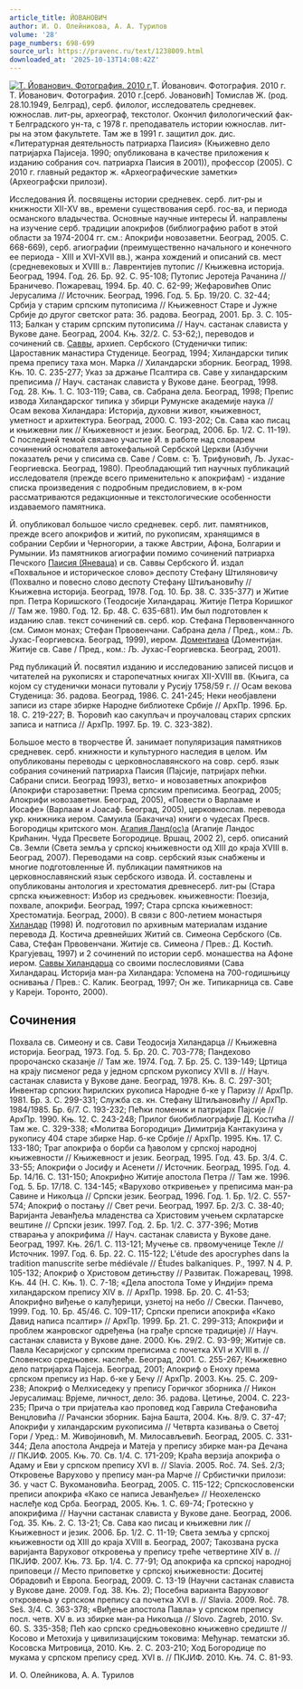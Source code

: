 ```yaml
---
article_title: ЙОВАНОВИЧ
author: И. О. Олейникова, А. А. Турилов
volume: '28'
page_numbers: 698-699
source_url: https://pravenc.ru/text/1238009.html
downloaded_at: '2025-10-13T14:08:42Z'
---
```


[![Т. Йованович. Фотография. 2010 г.](https://pravenc.ru/data/2012/05/16/1233444361/i200.jpg "Кликните для увеличения картинки")](https://pravenc.ru/data/2012/05/16/1233444361/i400.jpg)Т. Йованович. Фотография. 2010 г.  
Т. Йованович. Фотография. 2010 г.[серб. Jовановић] Томислав Ж. (род. 28.10.1949, Белград), серб. филолог, исследователь средневек. южнослав. лит-ры, археограф, текстолог. Окончил филологический фак-т Белградского ун-та, с 1978 г. преподаватель истории южнослав. лит-ры на этом факультете. Там же в 1991 г. защитил док. дис. «Литературная деятельность патриарха Паисия» (Књижевно дело патриjарха Паjисеjа. 1990; опубликована в качестве приложения к изданию собрания соч. патриарха Паисия в 2001)), профессор (2005). С 2010 г. главный редактор ж. «Археографические заметки» (Археографски прилози).

Исследования Й. посвящены истории средневек. серб. лит-ры и книжности XII-XV вв., времени существования серб. гос-ва, и периода османского владычества. Основные научные интересы Й. направлены на изучение серб. традиции апокрифов (библиографию работ в этой области за 1974-2004 гг. см.: Апокрифи новозаветни. Београд, 2005. С. 668-669), серб. агиографии (преимущественно начального и конечного ее периода - XIII и XVI-XVII вв.), жанра хождений и описаний св. мест (средневековых и XVIII в.: Лаврентиjев путопис // Књижевна историjа. Београд, 1994. Год. 26. Бр. 92. С. 95-108; Путопис Jеротеjа Рачанина // Браничево. Пожаревац, 1994. Бр. 40. С. 62-99; Жефаровићев Опис Jерусалима // Источник. Београд, 1996. Год. 5. Бр. 19/20. С. 32-44; Србиjа у старим српским путописима // Књижевност Старе и Jужне Србиjе до другог светског рата: Зб. радова. Београд, 2001. Бр. 3. С. 105-113; Балкан у старим српским путописима // Науч. састанак слависта у Вукове дане. Београд, 2004. Књ. 32/2. С. 53-62;), переводов и сочинений св. [Саввы](https://pravenc.ru/text/Савва.html), архиеп. Сербского (Студенички типик: Цароставник манастира Студенице. Београд, 1994; Хиландарски типик према препису таха мон. Марка // Хиландарски зборник. Београд, 1998. Књ. 10. С. 235-277; Указ за држање Псалтира св. Саве у хиландарским преписима // Науч. састанак слависта у Вукове дане. Београд, 1998. Год. 28. Књ. 1. С. 103-119; Сава, св. Сабрана дела. Београд, 1998; Препис извода Хиландарског типика у збирци Румунске академиjе наука // Осам векова Хиландара: Историjа, духовни живот, књижевност, уметност и архитектура. Београд, 2000. С. 193-202; Св. Сава као писац и књижевни лик // Књижевност и jезик. Београд, 2006. Бр. 1/2. С. 11-19). С последней темой связано участие Й. в работе над словарем сочинений основателя автокефальной Сербской Церкви (Азбучни показатељ речи у списима св. Саве / Совм. с: Ђ. Трифуновић, Љ. Jухас-Георгиевска. Београд, 1980). Преобладающий тип научных публикаций исследователя (прежде всего применительно к апокрифам) - издание списка произведения с подробным предисловием, в к-ром рассматриваются редакционные и текстологические особенности издаваемого памятника.

Й. опубликовал большое число средневек. серб. лит. памятников, прежде всего апокрифов и житий, по рукописям, хранящимся в собрании Сербии и Черногории, а также Австрии, Афона, Болгарии и Румынии. Из памятников агиографии помимо сочинений патриарха Печского [Паисия (Яневаца)](<https://pravenc.ru/text/Паисия (Яневаца).html>) и св. Саввы Сербского Й. издал «Похвальное и историческое слово» деспоту Стефану Штиляновичу (Похвално и повесно слово деспоту Стефану Штиљановићу // Књижевна историjа. Београд, 1978. Год. 10. Бр. 38. С. 335-377) и Житие прп. Петра Коришского (Теодосиjе Хиландарац. Житиjе Петра Коришког // Там же. 1980. Год. 12. Бр. 48. С. 635-681). Им был подготовлен к изданию слав. текст сочинений св. серб. кор. Стефана Первовенчанного (см. Симон монах; Стефан Првовенчани. Сабрана дела / Пред., ком.: Љ. Jухас-Георгиевска. Београд, 1999), иером. [Доментиана](https://pravenc.ru/text/Доментиана.html) (Доментиjан. Житиje св. Саве / Пред., ком.: Љ. Jухас-Георгиевска. Београд, 2001).

Ряд публикаций Й. посвятил изданию и исследованию записей писцов и читателей на рукописях и старопечатных книгах XII-XVIII вв. (Књига, са коjом су студенички монаси путовали у Русиjу 1758/59 г. // Осам векова Студеница: Зб. радова. Београд, 1986. С. 241-245; Неки необjавлени записи из старе збирке Народне библиотеке Србиjе // АрхПр. 1996. Бр. 18. С. 219-227; В. Ћоровић као сакупљач и проучаловац старих српских записа и натписа // АрхПр. 1997. Бр. 19. С. 323-382).

Большое место в творчестве Й. занимает популяризация памятников средневек. серб. книжности и культурного наследия в целом. Им опубликованы переводы с церковнославянского на совр. серб. язык собрания сочинений патриарха Паисия (Паjсиjе, патриjарх пећки. Сабрани списи. Београд 1993), ветхо- и новозаветных апокрифов (Апокрифи старозаветни: Према српским преписима. Београд, 2005; Апокрифи новозаветни. Београд, 2005), «Повести о Варлааме и Иосафе» (Варлаам и Jоасаф. Београд, 2005), церковнослав. перевода укр. книжника иером. Самуила (Бакачича) книги о чудесах Пресв. Богородицы критского мон. [Агапия Ланд(ос)а](https://pravenc.ru/text/АГАПИЙ.html) (Агапиjе Ландос Крићанин. Чуда Пресвете Богородице. Вршац, 2002 2), серб. описаний Св. Земли (Света земља у српскоj књижевности од XIII до краjа XVIII в. Београд, 2007). Переводами на совр. сербский язык снабжены и многие подготовленные Й. публикации памятников на церковнославянский язык сербского извода. Й. составлены и опубликованы антология и хрестоматия древнесерб. лит-ры (Стара српска књижевност: Избор из средњовек. књижевности: Поезиjа, похвале, апокрифи. Београд, 1997; Стара српска књижевност: Хрестоматиjа. Београд, 2000). В связи с 800-летием монастыря [Хиландар](https://pravenc.ru/text/Хиландар.html) (1998) Й. подготовил по архивным материалам издание перевода Д. Костича древнейших Житий св. Симеона Сербского (Св. Сава, Стефан Првовенчани. Житиjе св. Симеона / Прев.: Д. Костић. Крагуjевац, 1997) и 2 сочинений по истории серб. монашества на Афоне иером. [Саввы Хиландарца](<https://pravenc.ru/text/Саввы Хиландарца.html>) со своими послесловиями (Сава Хиландарац. Историjа ман-ра Хиландара: Успомена на 700-годишњицу оснивања / Прев.: С. Калик. Београд, 1997; Он же. Типикарница св. Саве у Кареjи. Торонто, 2000).

## Сочинения

Похвала св. Симеону и св. Сави Теодосиjа Хиландарца // Књижевна историjа. Београд, 1973. Год. 5. Бр. 20. С. 703-778; Пандехово пророчанско сказанjе // Там же. 1974. Год. 7. Бр. 25. С. 139-149; Цртица на краjу писменог реда у jедном српском рукопису XVII в. // Науч. састанак слависта у Вукове дане. Београд, 1978. Књ. 8. С. 297-301; Инвентар српских ћирилских рукописа Народне б-ке у Паризу // АрхПр. 1981. Бр. 3. С. 299-331; Служба св. кн. Стефану Штиљановићу // АрхПр. 1984/1985. Бр. 6/7. С. 193-232; Пећки поменик и патриjарх Паjсиjе // АрхПр. 1990. Књ. 12. С. 243-248; Прилог биобиблиографиjе Д. Костића // Там же. С. 329-338; «Молитва Богородици» Димитриjа Кантакузина у рукопису 404 старе збирке Нар. б-ке Србиjе // АрхПр. 1995. Књ. 17. С. 133-180; Траг апокрифа о борби са ђаволом у српскоj народноj књижевности // Књижевност и jезик. Београд, 1995. Год. 43. Бр. 3/4. С. 33-55; Апокрифи о Jосифу и Асенети // Источник. Београд, 1995. Год. 4. Бр. 14/16. С. 131-150; Апокрифно Житиjе апостола Петра // Там же. 1996. Год. 5. Бр. 17/18. С. 134-145; «Варухово откривење» у преписима ман-ра Савине и Никољца // Српски jезик. Београд, 1996. Год. 1. Бр. 1/2. С. 557-574; Апокриф о постању // Свет речи. Београд, 1997. Бр. 2/3. С. 38-40; Вариjанта Jеванђеља младенства са Христовим учењем скрлатарске вештине // Српски jезик. 1997. Год. 2. Бр. 1/2. С. 377-396; Мотив стварања у апокрифима // Науч. састанак слависта у Вукове дане. Београд, 1997. Књ. 26/1. С. 113-121; Мучење св. првомученице Текле // Источник. 1997. Год. 6. Бр. 22. С. 115-122; L'étude des apocryphes dans la tradition manuscrite serbe médiévale // Études balkaniques. P., 1997. N 4. P. 105-132; Апокриф о Христовом детињству // Развитак. Пожаревац, 1998. Књ. 44 (Н. С. Књ. 1). С. 7-18; «Дела апостола Томе у Индиjи» према хиландарском препису XIV в. // АрхПр. 1998. Бр. 20. С. 41-53; Апокрифно виђење о калуђерици, узнетоj на небо // Свески. Панчево, 1999. Год. 10. Бр. 45/46. С. 109-117; Српски преписи апокрифа «Како Давид написа псалтир» // АрхПр. 1999. Бр. 21. С. 299-313; Апокрифи и проблем жанровског одређења (на грађе српске традициjе) // Науч. састанак слависта у Вукове дане. 2000. Књ. 29/2. С. 93-99; Житиjе св. Павла Кесариjског у српским преписима с почетка ХVI и ХVIII в. // Словенско средњовек. наслеђе. Београд, 2001. С. 255-267; Књижевно дело патриjарха Паjсеjа. Београд, 2001; Апокриф о Еноху према српском препису из Нар. б-ке у Бечу // АрхПр. 2003. Књ. 25. С. 209-238; Апокриф о Мелхиседеку у препису Горичког зборника // Никон Jерусалимац: Врjеме, личност, дело: Зб. радова. Цетиње, 2004. С. 223-235; Прича о три приjатеља као проповед код Гаврила Стефановића Венцловића // Рачански зборник. Баjна Башта, 2004. Књ. 8/9. С. 37-47; Апокрифи у хиландарским рукописима // Четврта казивања о Светоj Гори / Уред.: М. Живоjиновић, М. Милосављевић. Београд, 2005. С. 331-344; Дела апостола Андреjа и Матеjа у препису збирке ман-ра Дечана // ПКJИФ. 2005. Књ. 70. Св. 1/4. С. 171-209; Краћа верзиjа апокрифа о Адаму и Еви у српском препису XVI в. // Slavia. 2005. Roč. 74. Seš. 2/3; Откровење Варухово у препису ман-ра Марче // Србистички прилози: Зб. у част С. Вукомановића. Београд, 2005. С. 115-122; Српскословенски преписи апокрифа «Како се написа Jеванђеље» // Неохеленско наслеђе код Срба. Београд, 2005. Књ. 1. С. 69-74; Гротескно у апокрифима // Научни састанак слависта у Вукове дане. Београд, 2006. Год. 35. Књ. 2. С. 13-21; Св. Сава као писац и књижевни лик // Књижевност и jезик. 2006. Бр. 1/2. С. 11-19; Света земља у српскоj књижевности од XIII до краjа XVIII в. Београд, 2007; Такозвана руска вариjанта Варуховог откровења у препису треће четвертине XIV в. // ПКJИФ. 2007. Књ. 73. Бр. 1/4. С. 77-91; Од апокрифа ка српскоj народноj приповеци // Место приповетке у српскоj књижевности: Доситеj Обрадовић и Европа. Београд, 2009. С. 13-19 (Научни састанак слависта у Вукове дане. 2009. Год. 38. Књ. 2); Посебна варианта Варуховог откровења у српском препису са почетка XVI в. // Slavia. 2009. Roč. 78. Seš. 3/4. С. 363-378; «Виђење апостола Павла» у српском препису посл. четв. XV в. из збирке ман-ра Никољца // Slovo. Zagreb, 2010. Sv. 60. S. 335-358; Пећ као српско средњовековно књижевно средиште // Косово и Метохиjа у цивилизациjским токовима: Међунар. тематски зб. Косовска Митровица, 2010. Књ. 2. С. 203-210; Ход Богородице по мукама у српском препису сред. XVI в. // ПКJИФ. 2010. Књ. 74. С. 81-93.

И. О. Олейникова, А. А. Турилов

